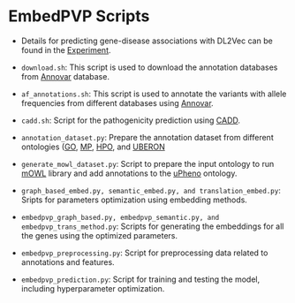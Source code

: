 # EmbedPVP Scripts

- Details for predicting gene-disease associations with DL2Vec can be found in the [Experiment](https://github.com/bio-ontology-research-group/DL2Vec/tree/master/Experiment).

- `download.sh`: 
This script is used to download the annotation databases from [Annovar](https://annovar.openbioinformatics.org/en/latest/) database.

- `af_annotations.sh`:
This script is used to annotate the variants with allele frequencies from different databases using [Annovar](https://annovar.openbioinformatics.org/en/latest/).

- `cadd.sh`:
Script for the pathogenicity prediction using [CADD](https://cadd.gs.washington.edu/score).

- `annotation_dataset.py`: 
Prepare the annotation dataset from different ontologies ([GO](http://geneontology.org/docs/download-go-annotations/), [MP](http://www.informatics.jax.org/vocab/mp_ontology), [HPO](https://hpo.jax.org/app/download/annotation), and [UBERON](https://www.ebi.ac.uk/ols/ontologies/uberon)

- `generate_mowl_dataset.py`: 
Script to prepare the input ontology to run [mOWL](https://github.com/bio-ontology-research-group/mowl) library and add annotations to the [uPheno](https://zenodo.org/records/3710690) ontology.

- `graph_based_embed.py, semantic_embed.py, and translation_embed.py`: 
Sripts for parameters optimization using embedding methods.

- `embedpvp_graph_based.py, embedpvp_semantic.py, and embedpvp_trans_method.py`: 
Scripts for generating the embeddings for all the genes using the optimized parameters.

- `embedpvp_preprocessing.py`: 
Script for preprocessing data related to annotations and features.

- `embedpvp_prediction.py`: 
Script for training and testing the model, including hyperparameter optimization.
